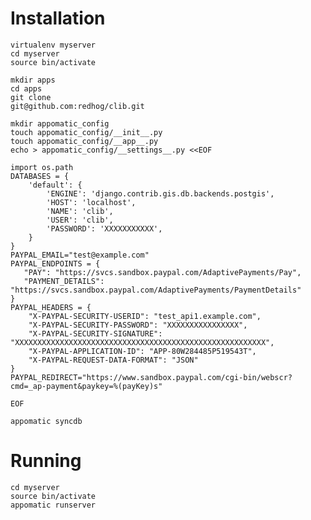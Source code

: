 # Installation

    virtualenv myserver
    cd myserver
    source bin/activate
    
    mkdir apps
    cd apps
    git clone
    git@github.com:redhog/clib.git
    
    mkdir appomatic_config
    touch appomatic_config/__init__.py
    touch appomatic_config/__app__.py
    echo > appomatic_config/__settings__.py <<EOF
    
    import os.path
    DATABASES = {
        'default': {
            'ENGINE': 'django.contrib.gis.db.backends.postgis',
            'HOST': 'localhost',
            'NAME': 'clib',
            'USER': 'clib',
            'PASSWORD': 'XXXXXXXXXXX',
        }
    }
    PAYPAL_EMAIL="test@example.com"
    PAYPAL_ENDPOINTS = {
       "PAY": "https://svcs.sandbox.paypal.com/AdaptivePayments/Pay",
       "PAYMENT_DETAILS": "https://svcs.sandbox.paypal.com/AdaptivePayments/PaymentDetails"
    }
    PAYPAL_HEADERS = {
        "X-PAYPAL-SECURITY-USERID": "test_api1.example.com",
        "X-PAYPAL-SECURITY-PASSWORD": "XXXXXXXXXXXXXXXX",
        "X-PAYPAL-SECURITY-SIGNATURE": "XXXXXXXXXXXXXXXXXXXXXXXXXXXXXXXXXXXXXXXXXXXXXXXXXXXXXXXX",
        "X-PAYPAL-APPLICATION-ID": "APP-80W284485P519543T",
        "X-PAYPAL-REQUEST-DATA-FORMAT": "JSON"
    }
    PAYPAL_REDIRECT="https://www.sandbox.paypal.com/cgi-bin/webscr?cmd=_ap-payment&paykey=%(payKey)s"
    
    EOF

    appomatic syncdb
    
# Running

    cd myserver
    source bin/activate
    appomatic runserver


